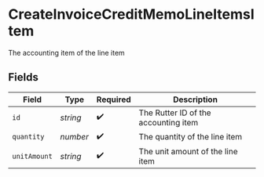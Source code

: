 # CreateInvoiceCreditMemoLineItemsItem

The accounting item of the line item


## Fields

| Field                                | Type                                 | Required                             | Description                          |
| ------------------------------------ | ------------------------------------ | ------------------------------------ | ------------------------------------ |
| `id`                                 | *string*                             | :heavy_check_mark:                   | The Rutter ID of the accounting item |
| `quantity`                           | *number*                             | :heavy_check_mark:                   | The quantity of the line item        |
| `unitAmount`                         | *string*                             | :heavy_check_mark:                   | The unit amount of the line item     |